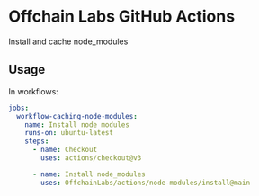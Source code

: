 # Offchain Labs GitHub Actions

Install and cache node_modules

## Usage

In workflows:

```yml
jobs:
  workflow-caching-node-modules:
    name: Install node modules
    runs-on: ubuntu-latest
    steps:
      - name: Checkout
        uses: actions/checkout@v3

      - name: Install node_modules
        uses: OffchainLabs/actions/node-modules/install@main
```
